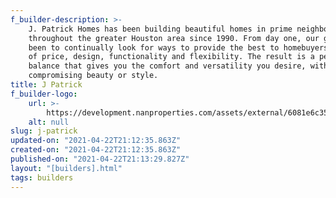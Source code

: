 ```yaml
---
f_builder-description: >-
    J. Patrick Homes has been building beautiful homes in prime neighborhoods
    throughout the greater Houston area since 1990. From day one, our goal has
    been to continually look for ways to provide the best to homebuyers in terms
    of price, design, functionality and flexibility. The result is a perfect
    balance that gives you the comfort and versatility you desire, without
    compromising beauty or style.
title: J Patrick
f_builder-logo:
    url: >-
        https://development.nanproperties.com/assets/external/6081e6c35452d57ed87ae5cf_6077bf42f4fa19df5c95dbeb_6034719323d753503a5100165daaf_9617-w181-h181-b1-p0-.jpeg
    alt: null
slug: j-patrick
updated-on: "2021-04-22T21:12:35.863Z"
created-on: "2021-04-22T21:12:35.863Z"
published-on: "2021-04-22T21:13:29.827Z"
layout: "[builders].html"
tags: builders
---
```

